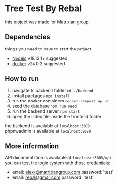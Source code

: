 # Tree Test By Rebal
this project was made for Matrixian group

## Dependencies
things you need to have to start the project

- [Nodejs](https://nodejs.org) v18.12.1+ suggested
- [docker]() v24.0.2 suggested

## How to run

1. navigate to backend folder `cd ./backend`
2. install packages `npm install`
3. run the docker containers `docker-compose up -d`
4. seed the database `npm run seed`
5. run the backend server `npm start`
6. open the index file inside the frontend folder

the backend is available at `localhost:3000` <br>
phpmyadmin is available at `localhost:8080` <br>

## More information

API documentation is available at `localhost:3000/api` <br>
you can test the login system with those credentials:
- email: alexk@matrixiangroup.com password: 'test'
- email: rebal@gmail.com password: 'test' 
